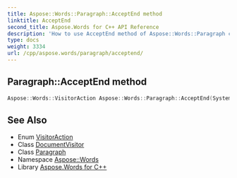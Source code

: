 ```yaml
---
title: Aspose::Words::Paragraph::AcceptEnd method
linktitle: AcceptEnd
second_title: Aspose.Words for C++ API Reference
description: 'How to use AcceptEnd method of Aspose::Words::Paragraph class in C++.'
type: docs
weight: 3334
url: /cpp/aspose.words/paragraph/acceptend/
---
```

## Paragraph::AcceptEnd method




```cpp
Aspose::Words::VisitorAction Aspose::Words::Paragraph::AcceptEnd(System::SharedPtr<Aspose::Words::DocumentVisitor> visitor) override
```

## See Also

* Enum [VisitorAction](../../visitoraction/)
* Class [DocumentVisitor](../../documentvisitor/)
* Class [Paragraph](../)
* Namespace [Aspose::Words](../../)
* Library [Aspose.Words for C++](../../../)
